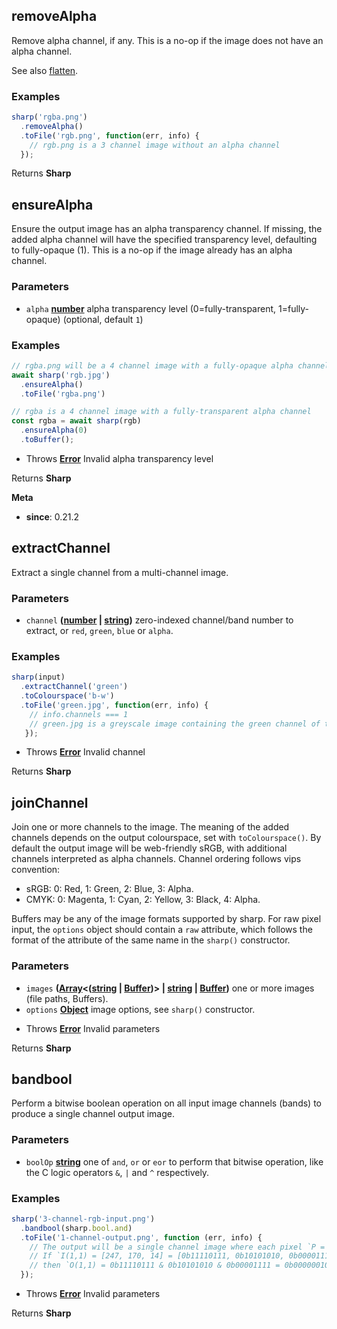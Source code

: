 <!-- Generated by documentation.js. Update this documentation by updating the source code. -->

## removeAlpha

Remove alpha channel, if any. This is a no-op if the image does not have an alpha channel.

See also [flatten][1].

### Examples

```javascript
sharp('rgba.png')
  .removeAlpha()
  .toFile('rgb.png', function(err, info) {
    // rgb.png is a 3 channel image without an alpha channel
  });
```

Returns **Sharp** 

## ensureAlpha

Ensure the output image has an alpha transparency channel.
If missing, the added alpha channel will have the specified
transparency level, defaulting to fully-opaque (1).
This is a no-op if the image already has an alpha channel.

### Parameters

*   `alpha` **[number][2]** alpha transparency level (0=fully-transparent, 1=fully-opaque) (optional, default `1`)

### Examples

```javascript
// rgba.png will be a 4 channel image with a fully-opaque alpha channel
await sharp('rgb.jpg')
  .ensureAlpha()
  .toFile('rgba.png')
```

```javascript
// rgba is a 4 channel image with a fully-transparent alpha channel
const rgba = await sharp(rgb)
  .ensureAlpha(0)
  .toBuffer();
```

*   Throws **[Error][3]** Invalid alpha transparency level

Returns **Sharp** 

**Meta**

*   **since**: 0.21.2

## extractChannel

Extract a single channel from a multi-channel image.

### Parameters

*   `channel` **([number][2] | [string][4])** zero-indexed channel/band number to extract, or `red`, `green`, `blue` or `alpha`.

### Examples

```javascript
sharp(input)
  .extractChannel('green')
  .toColourspace('b-w')
  .toFile('green.jpg', function(err, info) {
    // info.channels === 1
    // green.jpg is a greyscale image containing the green channel of the input
   });
```

*   Throws **[Error][3]** Invalid channel

Returns **Sharp** 

## joinChannel

Join one or more channels to the image.
The meaning of the added channels depends on the output colourspace, set with `toColourspace()`.
By default the output image will be web-friendly sRGB, with additional channels interpreted as alpha channels.
Channel ordering follows vips convention:

*   sRGB: 0: Red, 1: Green, 2: Blue, 3: Alpha.
*   CMYK: 0: Magenta, 1: Cyan, 2: Yellow, 3: Black, 4: Alpha.

Buffers may be any of the image formats supported by sharp.
For raw pixel input, the `options` object should contain a `raw` attribute, which follows the format of the attribute of the same name in the `sharp()` constructor.

### Parameters

*   `images` **([Array][5]<([string][4] | [Buffer][6])> | [string][4] | [Buffer][6])** one or more images (file paths, Buffers).
*   `options` **[Object][7]** image options, see `sharp()` constructor.

<!---->

*   Throws **[Error][3]** Invalid parameters

Returns **Sharp** 

## bandbool

Perform a bitwise boolean operation on all input image channels (bands) to produce a single channel output image.

### Parameters

*   `boolOp` **[string][4]** one of `and`, `or` or `eor` to perform that bitwise operation, like the C logic operators `&`, `|` and `^` respectively.

### Examples

```javascript
sharp('3-channel-rgb-input.png')
  .bandbool(sharp.bool.and)
  .toFile('1-channel-output.png', function (err, info) {
    // The output will be a single channel image where each pixel `P = R & G & B`.
    // If `I(1,1) = [247, 170, 14] = [0b11110111, 0b10101010, 0b00001111]`
    // then `O(1,1) = 0b11110111 & 0b10101010 & 0b00001111 = 0b00000010 = 2`.
  });
```

*   Throws **[Error][3]** Invalid parameters

Returns **Sharp** 

[1]: /api-operation#flatten

[2]: https://developer.mozilla.org/docs/Web/JavaScript/Reference/Global_Objects/Number

[3]: https://developer.mozilla.org/docs/Web/JavaScript/Reference/Global_Objects/Error

[4]: https://developer.mozilla.org/docs/Web/JavaScript/Reference/Global_Objects/String

[5]: https://developer.mozilla.org/docs/Web/JavaScript/Reference/Global_Objects/Array

[6]: https://nodejs.org/api/buffer.html

[7]: https://developer.mozilla.org/docs/Web/JavaScript/Reference/Global_Objects/Object
